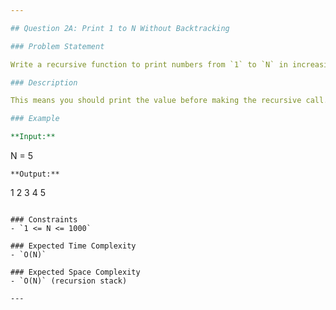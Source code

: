 ```yaml
---

## Question 2A: Print 1 to N Without Backtracking

### Problem Statement

Write a recursive function to print numbers from `1` to `N` in increasing order **without using backtracking**.

### Description

This means you should print the value before making the recursive call.

### Example

**Input:**
```
N = 5
```
**Output:**
```
1
2
3
4
5
```

### Constraints
- `1 <= N <= 1000`

### Expected Time Complexity
- `O(N)`

### Expected Space Complexity
- `O(N)` (recursion stack)

---
```

